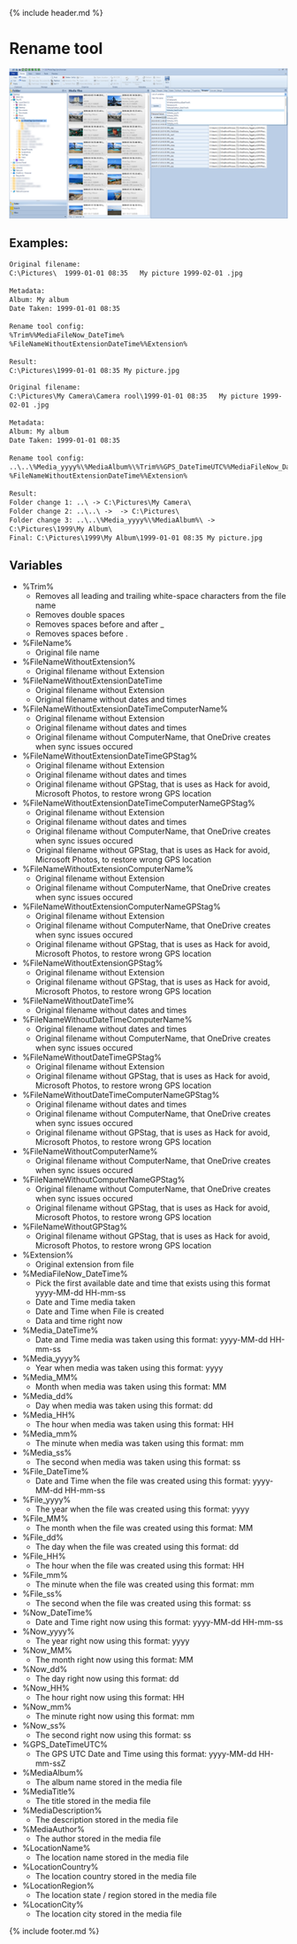 {% include header.md %}

# Rename tool

![Rename tool](screenshot_renametool_variables.png)

## Examples:

```
Original filename:
C:\Pictures\  1999-01-01 08:35   My picture 1999-02-01 .jpg

Metadata:
Album: My album
Date Taken: 1999-01-01 08:35

Rename tool config:
%Trim%%MediaFileNow_DateTime% %FileNameWithoutExtensionDateTime%%Extension%

Result:
C:\Pictures\1999-01-01 08:35 My picture.jpg

```

```
Original filename:
C:\Pictures\My Camera\Camera rool\1999-01-01 08:35   My picture 1999-02-01 .jpg

Metadata:
Album: My album
Date Taken: 1999-01-01 08:35

Rename tool config:
..\..\%Media_yyyy%\%MediaAlbum%\%Trim%%GPS_DateTimeUTC%%MediaFileNow_DateTime% %FileNameWithoutExtensionDateTime%%Extension%

Result:
Folder change 1: ..\ -> C:\Pictures\My Camera\
Folder change 2: ..\..\ ->  -> C:\Pictures\
Folder change 3: ..\..\%Media_yyyy%\%MediaAlbum%\ -> C:\Pictures\1999\My Album\
Final: C:\Pictures\1999\My Album\1999-01-01 08:35 My picture.jpg

```

## Variables

- %Trim%
  - Removes all leading and trailing white-space characters from the file name
  - Removes double spaces
  - Removes spaces before and after _
  - Removes spaces before  .
- %FileName%
  - Original file name
- %FileNameWithoutExtension%
  - Original filename without Extension
- %FileNameWithoutExtensionDateTime
  - Original filename without Extension
  - Original filename without dates and times 
- %FileNameWithoutExtensionDateTimeComputerName%
  - Original filename without Extension
  - Original filename without dates and times
  - Original filename without ComputerName, that OneDrive creates when sync issues occured
- %FileNameWithoutExtensionDateTimeGPStag%
  - Original filename without Extension
  - Original filename without dates and times
  - Original filename without GPStag, that is uses as Hack for avoid, Microsoft Photos, to restore wrong GPS location
- %FileNameWithoutExtensionDateTimeComputerNameGPStag%
  - Original filename without Extension
  - Original filename without dates and times
  - Original filename without ComputerName, that OneDrive creates when sync issues occured
  - Original filename without GPStag, that is uses as Hack for avoid, Microsoft Photos, to restore wrong GPS location
- %FileNameWithoutExtensionComputerName%
  - Original filename without Extension
  - Original filename without ComputerName, that OneDrive creates when sync issues occured
- %FileNameWithoutExtensionComputerNameGPStag%
  - Original filename without Extension
  - Original filename without ComputerName, that OneDrive creates when sync issues occured
  - Original filename without GPStag, that is uses as Hack for avoid, Microsoft Photos, to restore wrong GPS location
- %FileNameWithoutExtensionGPStag%
  - Original filename without Extension
  - Original filename without GPStag, that is uses as Hack for avoid, Microsoft Photos, to restore wrong GPS location
- %FileNameWithoutDateTime%
  - Original filename without dates and times
- %FileNameWithoutDateTimeComputerName%
  - Original filename without dates and times
  - Original filename without ComputerName, that OneDrive creates when sync issues occured
- %FileNameWithoutDateTimeGPStag%
  - Original filename without Extension
  - Original filename without GPStag, that is uses as Hack for avoid, Microsoft Photos, to restore wrong GPS location
- %FileNameWithoutDateTimeComputerNameGPStag%
  - Original filename without dates and times
  - Original filename without ComputerName, that OneDrive creates when sync issues occured
  - Original filename without GPStag, that is uses as Hack for avoid, Microsoft Photos, to restore wrong GPS location
- %FileNameWithoutComputerName%
  - Original filename without ComputerName, that OneDrive creates when sync issues occured
- %FileNameWithoutComputerNameGPStag%
  - Original filename without ComputerName, that OneDrive creates when sync issues occured
  - Original filename without GPStag, that is uses as Hack for avoid, Microsoft Photos, to restore wrong GPS location
- %FileNameWithoutGPStag%
  - Original filename without GPStag, that is uses as Hack for avoid, Microsoft Photos, to restore wrong GPS location
- %Extension%
  - Original extension from file
- %MediaFileNow_DateTime%
  - Pick the first available date and time that exists using this format yyyy-MM-dd HH-mm-ss
  - Date and Time media taken
  - Date and Time when File is created
  - Data and time right now
- %Media_DateTime%
  - Date and Time media was taken using this format: yyyy-MM-dd HH-mm-ss
- %Media_yyyy%
  - Year when media was taken using this format: yyyy
- %Media_MM%
  - Month when media was taken using this format: MM
- %Media_dd%
  - Day when media was taken using this format: dd
- %Media_HH%
  - The hour when media was taken using this format: HH
- %Media_mm%
  - The minute when media was taken using this format: mm
- %Media_ss%
  - The second when media was taken using this format: ss
- %File_DateTime%
  - Date and Time when the file was created using this format: yyyy-MM-dd HH-mm-ss
- %File_yyyy%
  - The year when the file was created using this format: yyyy
- %File_MM%
  - The month when the file was created using this format: MM
- %File_dd%
  - The day when the file was created using this format: dd
- %File_HH%
  - The hour when the file was created using this format: HH
- %File_mm%
  - The minute when the file was created using this format: mm
- %File_ss%
  - The second when the file was created using this format: ss
- %Now_DateTime%
  - Date and Time right now using this format: yyyy-MM-dd HH-mm-ss
- %Now_yyyy%
  - The year right now using this format: yyyy
- %Now_MM%
  - The month right now using this format: MM
- %Now_dd%
  - The day right now using this format: dd
- %Now_HH%
  - The hour right now using this format: HH
- %Now_mm%
  - The minute right now using this format: mm
- %Now_ss%
  - The second right now using this format: ss
- %GPS_DateTimeUTC%
  - The GPS UTC Date and Time using this format:  yyyy-MM-dd HH-mm-ssZ
- %MediaAlbum%
  - The album name stored in the media file
- %MediaTitle%
  - The title stored in the media file
- %MediaDescription%
  - The description stored in the media file
- %MediaAuthor%
  - The author stored in the media file
- %LocationName%
  - The location name stored in the media file
- %LocationCountry%
  - The location country stored in the media file
- %LocationRegion%
  - The location state / region stored in the media file
- %LocationCity%
  - The location city stored in the media file

{% include footer.md %}
